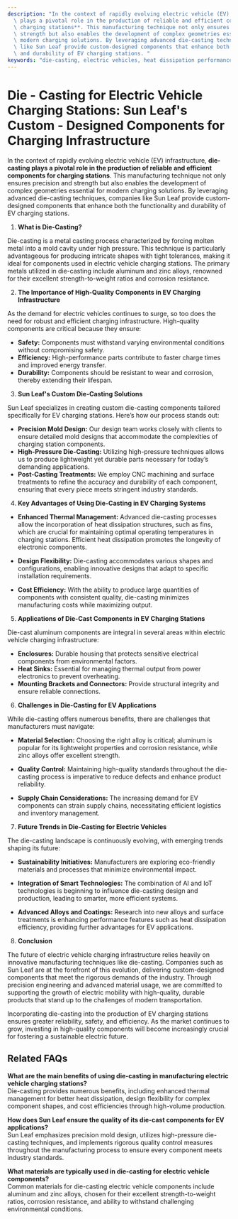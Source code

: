 ```yaml
---
description: "In the context of rapidly evolving electric vehicle (EV) infrastructure, **die-casting\
  \ plays a pivotal role in the production of reliable and efficient components for\
  \ charging stations**. This manufacturing technique not only ensures precision and\
  \ strength but also enables the development of complex geometries essential for\
  \ modern charging solutions. By leveraging advanced die-casting techniques, companies\
  \ like Sun Leaf provide custom-designed components that enhance both the functionality\
  \ and durability of EV charging stations. "
keywords: "die-casting, electric vehicles, heat dissipation performance, heat dissipation fins"
---
```

# Die - Casting for Electric Vehicle Charging Stations: Sun Leaf's Custom - Designed Components for Charging Infrastructure

In the context of rapidly evolving electric vehicle (EV) infrastructure, **die-casting plays a pivotal role in the production of reliable and efficient components for charging stations**. This manufacturing technique not only ensures precision and strength but also enables the development of complex geometries essential for modern charging solutions. By leveraging advanced die-casting techniques, companies like Sun Leaf provide custom-designed components that enhance both the functionality and durability of EV charging stations. 

1. **What is Die-Casting?**

Die-casting is a metal casting process characterized by forcing molten metal into a mold cavity under high pressure. This technique is particularly advantageous for producing intricate shapes with tight tolerances, making it ideal for components used in electric vehicle charging stations. The primary metals utilized in die-casting include aluminum and zinc alloys, renowned for their excellent strength-to-weight ratios and corrosion resistance.

2. **The Importance of High-Quality Components in EV Charging Infrastructure**

As the demand for electric vehicles continues to surge, so too does the need for robust and efficient charging infrastructure. High-quality components are critical because they ensure:

- **Safety:** Components must withstand varying environmental conditions without compromising safety.
- **Efficiency:** High-performance parts contribute to faster charge times and improved energy transfer.
- **Durability:** Components should be resistant to wear and corrosion, thereby extending their lifespan.

3. **Sun Leaf's Custom Die-Casting Solutions**

Sun Leaf specializes in creating custom die-casting components tailored specifically for EV charging stations. Here’s how our process stands out:

- **Precision Mold Design:** Our design team works closely with clients to ensure detailed mold designs that accommodate the complexities of charging station components.
- **High-Pressure Die-Casting:** Utilizing high-pressure techniques allows us to produce lightweight yet durable parts necessary for today’s demanding applications.
- **Post-Casting Treatments:** We employ CNC machining and surface treatments to refine the accuracy and durability of each component, ensuring that every piece meets stringent industry standards.

4. **Key Advantages of Using Die-Casting in EV Charging Systems**

- **Enhanced Thermal Management:** Advanced die-casting processes allow the incorporation of heat dissipation structures, such as fins, which are crucial for maintaining optimal operating temperatures in charging stations. Efficient heat dissipation promotes the longevity of electronic components.
  
- **Design Flexibility:** Die-casting accommodates various shapes and configurations, enabling innovative designs that adapt to specific installation requirements.
  
- **Cost Efficiency:** With the ability to produce large quantities of components with consistent quality, die-casting minimizes manufacturing costs while maximizing output.

5. **Applications of Die-Cast Components in EV Charging Stations**

Die-cast aluminum components are integral in several areas within electric vehicle charging infrastructure:

- **Enclosures:** Durable housing that protects sensitive electrical components from environmental factors.
- **Heat Sinks:** Essential for managing thermal output from power electronics to prevent overheating.
- **Mounting Brackets and Connectors:** Provide structural integrity and ensure reliable connections.

6. **Challenges in Die-Casting for EV Applications**

While die-casting offers numerous benefits, there are challenges that manufacturers must navigate:

- **Material Selection:** Choosing the right alloy is critical; aluminum is popular for its lightweight properties and corrosion resistance, while zinc alloys offer excellent strength.
  
- **Quality Control:** Maintaining high-quality standards throughout the die-casting process is imperative to reduce defects and enhance product reliability.
  
- **Supply Chain Considerations:** The increasing demand for EV components can strain supply chains, necessitating efficient logistics and inventory management.

7. **Future Trends in Die-Casting for Electric Vehicles**

The die-casting landscape is continuously evolving, with emerging trends shaping its future:

- **Sustainability Initiatives:** Manufacturers are exploring eco-friendly materials and processes that minimize environmental impact.
  
- **Integration of Smart Technologies:** The combination of AI and IoT technologies is beginning to influence die-casting design and production, leading to smarter, more efficient systems.
  
- **Advanced Alloys and Coatings:** Research into new alloys and surface treatments is enhancing performance features such as heat dissipation efficiency, providing further advantages for EV applications.

8. **Conclusion**

The future of electric vehicle charging infrastructure relies heavily on innovative manufacturing techniques like die-casting. Companies such as Sun Leaf are at the forefront of this evolution, delivering custom-designed components that meet the rigorous demands of the industry. Through precision engineering and advanced material usage, we are committed to supporting the growth of electric mobility with high-quality, durable products that stand up to the challenges of modern transportation.

Incorporating die-casting into the production of EV charging stations ensures greater reliability, safety, and efficiency. As the market continues to grow, investing in high-quality components will become increasingly crucial for fostering a sustainable electric future.

## Related FAQs

**What are the main benefits of using die-casting in manufacturing electric vehicle charging stations?**  
Die-casting provides numerous benefits, including enhanced thermal management for better heat dissipation, design flexibility for complex component shapes, and cost efficiencies through high-volume production.

**How does Sun Leaf ensure the quality of its die-cast components for EV applications?**  
Sun Leaf emphasizes precision mold design, utilizes high-pressure die-casting techniques, and implements rigorous quality control measures throughout the manufacturing process to ensure every component meets industry standards.

**What materials are typically used in die-casting for electric vehicle components?**  
Common materials for die-casting electric vehicle components include aluminum and zinc alloys, chosen for their excellent strength-to-weight ratios, corrosion resistance, and ability to withstand challenging environmental conditions.
